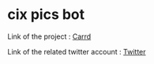 # cix pics bot

Link of the project : [Carrd](https://cixpicsbot.carrd.co/)

Link of the related twitter account : [Twitter](https://twitter.com/cixpicsbot)
